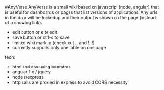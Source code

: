 #AnyVerse
AnyVerse is a small wiki based on javascript (node, angular) that is useful for dashboards or pages that list versions of applications. Any urls in the data will be lookedup and their output is shown on the page (instead of a showing link).
* edit button or e to edit
* save button or ctrl-s to save
* limited wiki markup (check out *..* and !..!)
* currently supports only one table on one page

tech:
* html and css using bootstrap
* angular 1.x / jquery
* nodejs/express
* http calls are proxied in express to avoid CORS necessity
